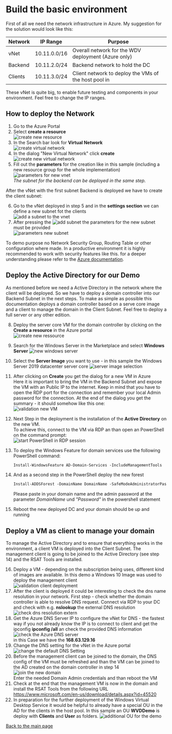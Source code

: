 # Build the basic environment

First of all we need the network infrastructure in Azure. My suggestion for the solution would look like this:

Network|IP Range|Purpose
---|---|---
vNet|10.11.0.0/16|Overall network for the WDV deployment (Azure only)
Backend|10.11.2.0/24|Backend network to hold the DC
Clients|10.11.3.0/24|Client network to deploy the VMs of the host pool in

These vNet is quite big, to enable future testing and components in your environment. Feel free to change the IP ranges.

## How to deploy the Network

1. Go to the Azure Portal
2. Select __create a resource__  
   ![create new resource](../9_images/create-new.png)
3. In the Search bar look for __Virtual Network__  
   ![create virtual network](../9_images/create-vnet.png)
4. In the dialog "New Virtual Network" click __create__  
   ![create new virtual network](../9_images/new-vnet.png)
5. Fill out the __parameters__ for the creation like in this sample (including a new resource group for the whole implementation)  
   ![parameters for new vnet](../9_images/param-new-vnet.png)  
   _The subnet for the backend can be deployed in the same step._

After the vNet with the first subnet Backend is deployed we have to create the client subnet:

6. Go to the vNet deployed in step 5 and in the __settings section__ we can define a new subnet fot the clients  
   ![add a subnet to the vnet](../9_images/create-subnet.png)
7. After pressing the ![add subnet](../9_images/add-subnet.png) the parameters for the new subnet must be provided  
   ![parameters new subnet](../9_images/param-new-subnet.png)

To demo purpose no Network Security Group, Routing Table or other configuration where made. In a productive environment it is highly recommended to work with security features like this. for a deeper understanding please refer to the [Azure documentation](https://docs.microsoft.com/en-us/azure/virtual-network/security-overview).

## Deploy the Active Directory for our Demo

As mentioned before we need a Active Directory in the network where the client will be deployed. So we have to deploy a domain controller into our Backend Subnet in the next steps. To make as simple as possible this documentation deploys a domain controller based on a serve core image and a client to manage the domain in the Client Subnet. Feel free to deploy a full server or any other edition. 

8. Deploy the server core VM for the domain controller by clicking on the __Create a resource__ in the Azure portal   
   ![create new ressource](../9_images/create-new.png)
9. Search for the Windows Server in the Marketplace and select __Windows Server__
    ![new windows server](../9_images/new-windows-server.png)
10. Select the __Server Image__ you want to use - in this sample the Windows Server 2019 datacenter server core 
    ![server image selection](../9_images/new-server-image-selection.png)
11. After clicking on __Create__ you get the dialog for a new VM in Azure  
    Here it is important to bring the VM in the Backend Subnet and expose the VM with an Public IP to the internet. Keep in mind that you have to open the RDP port for the connection and remember your local Admin password for the connection.
    At the end of the dialog you get the summary - it should somehow like this one:  
    ![validation new VM](../9_images/new-vm-validation.png)  
12. Next Step in the deployment is the installation of the __Active Directory__ on the new VM.  
    To achieve this, connect to the VM via RDP an than open an PowerShell on the command prompt:  
    ![start PowerShell in RDP session](../9_images/rdp-start-powershell.png)
13. To deploy the Windows Feature for domain services use the following PowerShell command:  

    ```ps
    Install-WindowsFeature AD-Domain-Services -IncludeManagementTools
    ```

14. And as a second step in the PowerShell deploy the new forest  

    ```ps
    Install-ADDSForest -DomainName DomainName -SafeModeAdministratorPassword (Convertto-SecureString -AsPlainText "Passwort" -Force)
    ```

    Please paste in your domain name and the admin password at the parameter _DomainName_ und _"Password"_ in the powershell statement

15. Reboot the new deployed DC and your domain should be up and running

## Deploy a VM as client to manage your domain 

To manage the Active Directory and to ensure that everything works in the environment, a client VM is deployed into the Client Subnet. The management client is going to be joined to the Active Directory (see step 14) and the RSAT Tools are installed.

16. Deploy a VM - depending on the subscription being uses, different kind of images are available. In this demo a Windows 10 Image was used to deploy the management client  
    ![validation client deployment](../9_images/new-vm-client-validation.png)
17.  After the client is deployed it could be interesting to check the dns name resolution in your network. First step - check whether the domain controller is able to resolve DNS request. Connect via RDP to your DC and check with e.g. __nslookup__ the external DNS resolution  
    ![check dns resolution extern](../9_images/check-dns-extern.png)  
18. Get the Azure DNS Server IP to configure the vNet for DNS - the fastest way if you not already know the IP is to connect to client and get the ipconfig __ipconfig /all__ an check the provided DNS information
    ![check the Azure DNS server](../9_images/check-dns-extern.png)  
    in this Case we have the __168.63.129.16__
19. Change the DNS setting for the vNet in the Azure portal  
    ![change the default DNS Setting](../9_images/change-dns-setting.png)  
20. Before the management client can be joined to the domain, the DNS config of the VM must be refreshed and than the VM can be joined to the AD created on the domain controller in step 14  
    ![join the new domain](../9_images/add-vm-domain.png)  
    Enter the needed Domain Admin credentials and than reboot the VM  
21. Check at the end that the management VM is now in the domain and install the RSAT Tools from the following URL  
    https://www.microsoft.com/en-us/download/details.aspx?id=45520  
22. In preparation for the further deployment of the Windows Virtual Desktop Service it would be helpful to already have a special OU in the AD for the clients in the host pool. In this sample an OU __WVDDemo__ is deploy with __Clients__ and __User__ as folders. 
    ![additional OU for the demo](../9_images/new-ad-ou.png)

[Back to the main page](https://github.com/CSA-OCP-GER/windows-virtual-desktop/)
